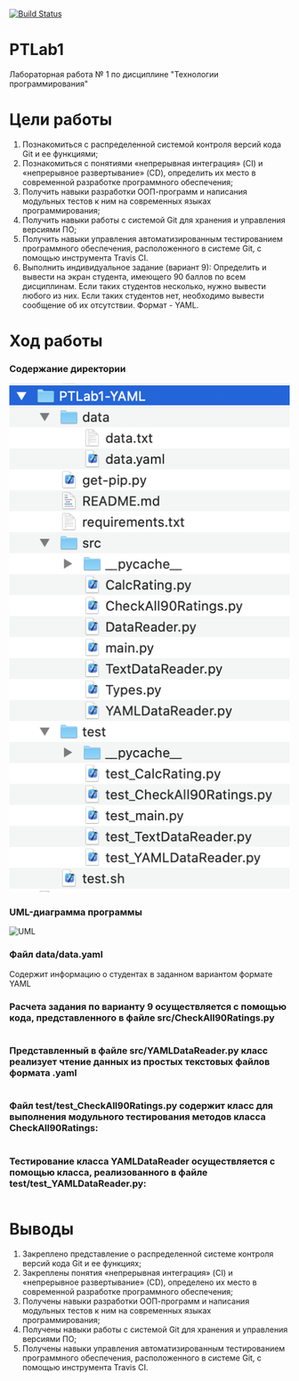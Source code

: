 [![Build Status](https://app.travis-ci.com/ElenaSafonova/PTLab1.svg?branch=yaml)](https://app.travis-ci.com/ElenaSafonova/PTLab1)
# PTLab1
Лабораторная работа № 1 по дисциплине "Технологии программирования"
# Цели работы
1. Познакомиться c распределенной системой контроля версий кода Git и ее функциями;
2. Познакомиться с понятиями «непрерывная интеграция» (CI) и «непрерывное развертывание»
(CD), определить их место в современной разработке программного обеспечения;
3. Получить навыки разработки ООП-программ и написания модульных тестов к ним на
современных языках программирования;
4. Получить навыки работы с системой Git для хранения и управления версиями ПО;
5. Получить навыки управления автоматизированным тестированием программного обеспечения,
расположенного в системе Git, с помощью инструмента Travis CI.
6. Выполнить индивидуальное задание (вариант 9): Определить и вывести на экран студента, имеющего 90 баллов по всем дисциплинам. Если таких студентов несколько, нужно вывести любого из них. Если таких студентов нет, необходимо вывести сообщение об их отсутствии. Формат - YAML.
# Ход работы
### Содержание директории
![Директория](/dir.png)
### UML-диаграмма программы
![UML](/UML.png)
### Файл data/data.yaml
Содержит информацию о студентах в заданном вариантом формате YAML
### Расчета задания по варианту 9 осуществляется с помощью кода, представленного в файле src/CheckAll90Ratings.py
```python
```
### Представленный в файле src/YAMLDataReader.py класс реализует чтение данных из простых текстовых файлов формата .yaml
```python
```
### Файл test/test_CheckAll90Ratings.py содержит класс для выполнения модульного тестирования методов класса CheckAll90Ratings:
```python
```
### Тестирование класса YAMLDataReader осуществляется с помощью класса, реализованного в файле test/test_YAMLDataReader.py:
```python
```
# Выводы
1. Закреплено представление о распределенной системе контроля версий кода Git и ее функциях;
2. Закреплены понятия «непрерывная интеграция» (CI) и «непрерывное развертывание»
(CD), определено их место в современной разработке программного обеспечения;
3. Получены навыки разработки ООП-программ и написания модульных тестов к ним на
современных языках программирования;
4. Получены навыки работы с системой Git для хранения и управления версиями ПО;
5. Получены навыки управления автоматизированным тестированием программного обеспечения, расположенного в системе Git, с помощью инструмента Travis CI.
